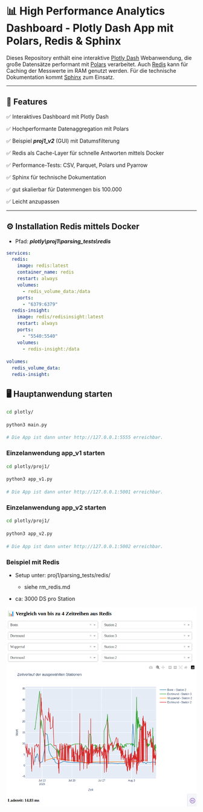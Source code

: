 # 📊  High Performance Analytics Dashboard - Plotly Dash App mit Polars, Redis & Sphinx

Dieses Repository enthält eine interaktive [Plotly Dash](https://dash.plotly.com/) Webanwendung, die große Datensätze performant mit [Polars](https://www.pola.rs/) verarbeitet. Auch [Redis](https://redis.io/) kann für Caching der Messwerte im RAM genutzt werden. Für die technische Dokumentation kommt [Sphinx](https://www.sphinx-doc.org/) zum Einsatz.

---

## 🚀 Features

✅ Interaktives Dashboard mit Plotly Dash

✅ Hochperformante Datenaggregation mit Polars

✅ Beispiel ***proj1_v2*** (GUI) mit Datumsfilterung

✅ Redis als Cache-Layer für schnelle Antworten mittels Docker

✅ Performance-Tests: CSV, Parquet, Polars und Pyarrow

✅ Sphinx für technische Dokumentation

✅ gut skalierbar für Datenmengen bis 100.000

✅ Leicht anzupassen

---

## ⚙️ Installation Redis mittels Docker

- Pfad: ***plotly\proj1\parsing_tests\redis***

```yaml
services:
  redis:
    image: redis:latest
    container_name: redis
    restart: always
    volumes:
      - redis_volume_data:/data
    ports:
      - "6379:6379"
  redis-insight:
    image: redis/redisinsight:latest
    restart: always
    ports:
      - "5540:5540"
    volumes:
      - redis-insight:/data

volumes:
  redis_volume_data:
  redis-insight:
 ```

## 🖥️ Hauptanwendung starten

```bash
cd plotly/

python3 main.py

# Die App ist dann unter http://127.0.0.1:5555 erreichbar.
```

### Einzelanwendung app_v1 starten

```bash
cd plotly/proj1/

python3 app_v1.py

# Die App ist dann unter http://127.0.0.1:5001 erreichbar.
```

### Einzelanwendung app_v2 starten

```bash
cd plotly/proj1/

python3 app_v2.py

# Die App ist dann unter http://127.0.0.1:5002 erreichbar.
```

### Beispiel mit Redis

- Setup unter: proj1/parsing_tests/redis/
  - siehe rm_redis.md

- ca: 3000 DS pro Station

![Redis](./screen_redis.png "redis")
